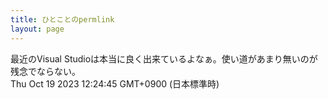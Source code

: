 ```yaml
---
title: ひとことのpermlink
layout: page
---
```

<div class="box" dt="1697685885441">
  最近のVisual Studioは本当に良く出来ているよなぁ。使い道があまり無いのが残念でならない。
  <div class="content is-small">Thu Oct 19 2023 12:24:45 GMT+0900 (日本標準時)</div>
</div>